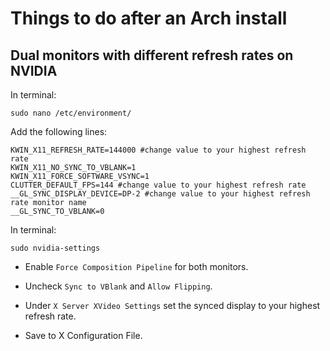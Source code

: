 # Things to do after an Arch install

## Dual monitors with different refresh rates on NVIDIA

In terminal:

`sudo nano /etc/environment/` 

Add the following lines:

```
KWIN_X11_REFRESH_RATE=144000 #change value to your highest refresh rate
KWIN_X11_NO_SYNC_TO_VBLANK=1
KWIN_X11_FORCE_SOFTWARE_VSYNC=1
CLUTTER_DEFAULT_FPS=144 #change value to your highest refresh rate
__GL_SYNC_DISPLAY_DEVICE=DP-2 #change value to your highest refresh rate monitor name
__GL_SYNC_TO_VBLANK=0
```

In terminal:

`sudo nvidia-settings`

- Enable `Force Composition Pipeline` for both monitors.

- Uncheck `Sync to VBlank` and `Allow Flipping`.

- Under `X Server XVideo Settings` set the synced display to your highest refresh rate.

- Save to X Configuration File.
